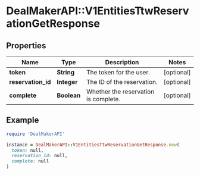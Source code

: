 # DealMakerAPI::V1EntitiesTtwReservationGetResponse

## Properties

| Name | Type | Description | Notes |
| ---- | ---- | ----------- | ----- |
| **token** | **String** | The token for the user. | [optional] |
| **reservation_id** | **Integer** | The ID of the reservation. | [optional] |
| **complete** | **Boolean** | Whether the reservation is complete. | [optional] |

## Example

```ruby
require 'DealMakerAPI'

instance = DealMakerAPI::V1EntitiesTtwReservationGetResponse.new(
  token: null,
  reservation_id: null,
  complete: null
)
```

